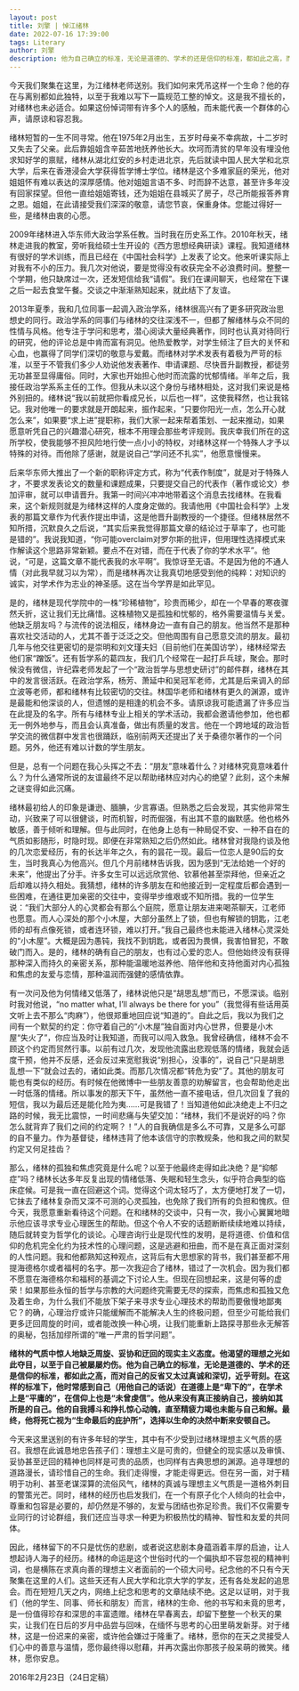 ```yaml
---
layout: post
title: 刘擎 | 悼江绪林
date: 2022-07-16 17:39:00
tags: Literary
author: 刘擎
description: 他为自己确立的标准，无论是道德的、学术的还是信仰的标准，都如此之高，而对自己的反省又太过真诚和深切，近乎苛刻。在这样的标准下，他时常感到自己（用他自己的话说）在道德上是“卑下的”，在学术上是“平庸的”，在信仰上也是“未曾虔信”。他从来没有真正接纳自己，接纳那个如其所是的自己。
---
```


今天我们聚集在这里，为江绪林老师送别。我们如何来凭吊这样一个生命？他的存在与离别都如此独特，以至于我难以写下一篇规范工整的悼文。这是我不擅长的，对绪林也未必适合。如果这份悼词带有许多个人的感触，而未能代表一个群体的心声，请原谅和容忍我。
 
绪林短暂的一生不同寻常。他在1975年2月出生，五岁时母亲不幸病故，十二岁时又失去了父亲。此后靠姐姐含辛茹苦地抚养他长大。坎坷而清贫的早年没有埋没他求知好学的禀赋，绪林从湖北红安的乡村走进北京，先后就读中国人民大学和北京大学，后来在香港浸会大学获得哲学博士学位。绪林是这个多难家庭的荣光，他对姐姐怀有难以表达的深厚感情。他对姐姐言语不多、时而辞不达意，甚至许多年没有回家探望。但他一直给姐姐寄钱，还为姐姐在县城买了房子，尽己所能报答养育之恩。姐姐，在此请接受我们深深的敬意，请您节哀，保重身体。您能过得好一些，是绪林由衷的心愿。
 
2009年绪林进入华东师大政治学系任教。当时我在历史系工作。2010年秋天，绪林走进我的教室，旁听我给硕士生开设的《西方思想经典研读》课程。我知道绪林有很好的学术训练，而且已经在《中国社会科学》上发表了论文。他来听课实际上对我有不小的压力。我几次对他说，要是觉得没有收获完全不必浪费时间。整整一个学期，他只缺席过一次，还发短信给我“请假”。我们在课间聊天，也经常在下课之后一起去食堂午餐。交谈之中渐渐熟知起来，就此结下了友谊。
 
2013年夏季，我和几位同事一起调入政治学系，绪林很高兴有了更多研究政治思想史的同行。政治学系的同事们与绪林的交往深浅不一，但都了解绪林与众不同的性情与风格。他专注于学问和思考，潜心阅读大量经典著作，同时也认真对待同行的研究，他的评论总是中肯而富有洞见。他热爱教学，对学生倾注了巨大的关怀和心血，也赢得了同学们深切的敬意与爱戴。而绪林对学术发表有着极为严苛的标准，以至于不管我们多少人劝说他发表著作、申请课题、尽快晋升副教授，都徒劳无功甚至显得庸俗。同时，大家也开始担心他时而流露的忧郁情绪。半年之后，我接任政治学系系主任的工作。但我从未以这个身份与绪林相处，这对我们来说是格外别扭的。绪林说“我以前就把你看成兄长，以后也一样”，这使我释然，也让我铭记。我对他唯一的要求就是开朗起来，振作起来，“只要你阳光一点，怎么开心就怎么来”，如果要“求上进”提职称，我们大家一起来帮着策划、一起来推动，如果愿意听凭自己的兴趣潜心研究，根本不用理会那些考评规则。我庆幸我们所在的这所学校，使我能够不担风险地行使一点小小的特权，对绪林这样一个特殊人才予以特殊的对待。而他除了感谢，就是说自己“学问还不扎实”，他愿意慢慢来。
 
后来华东师大推出了一个新的职称评定方式，称为“代表作制度”，就是对于特殊人才，不要求发表论文的数量和课题成果，只要提交自己的代表作（著作或论文）参加评审，就可以申请晋升。我第一时间兴冲冲地带着这个消息去找绪林。在我看来，这个新规则就是为绪林这样的人度身定做的。我请他用《中国社会科学》上发表的那篇文章作为代表作提出申请，这是他晋升副教授的一个捷径。但绪林居然不知所措，沉默良久之后说，“其实后来我觉得那篇文章的结论过于草率了，也可能是错的”。我说我知道，“你可能overclaim对罗尔斯的批评，但用理性选择模式来作解读这个思路非常新颖。要点不在对错，而在于代表了你的学术水平”。他说，“可是，这篇文章不能代表我的水平啊”。我惊讶至无语。不是因为他的不通人情（对此我早就习以为常），而是绪林再次让我真切地感受到他的纯粹：对知识的诚实，对学术作为志业的神圣感。这在当今学界是如此罕见。
 
是的，绪林是现代学院中的一株“珍稀植物”，珍贵而稀少，却在一个早春的寒夜骤然夭折，这让我们无比痛惜。这株植物又是孤独和忧郁的，格外需要温情与关爱。他缺乏朋友吗？与流传的说法相反，绪林身边一直有自己的朋友。他当然不是那种喜欢社交活动的人，尤其不善于泛泛之交。但他周围有自己愿意交流的朋友。最初几年与他交往更密切的是崇明和刘文瑾夫妇（目前他们在美国访学），绪林经常去他们家“蹭饭”。还有哲学系的葛四友，我们几个经常在一起打乒乓球，聚会。那时候没有微信，许纪霖老师发起了一个“政治哲学与思想史研讨”的邮件群，绪林在其中的发言很活跃。在政治学系，杨芳、萧延中和吴冠军老师，尤其是后来调入的邱立波等老师，都和绪林有比较密切的交往。林国华老师和绪林有更久的渊源，或许是最能和他深谈的人，但遗憾的是相逢的机会不多。请原谅我可能遗漏了许多应当在此提及的名字。所有与绪林专业上相关的学术活动，我都会邀请他参加，他也都无一例外地参与，而且会认真准备，做出有质量的发言。他在一个跨地域的政治哲学交流的微信群中发言也很踊跃，临别前两天还提出了关于桑德尔著作的一个问题。另外，他还有难以计数的学生朋友。

但是，总有一个问题在我心头挥之不去：“朋友”意味着什么？对绪林究竟意味着什么？为什么通常所说的友谊最终不足以帮助绪林应对内心的绝望？此刻，这个未解之谜变得如此沉痛。
 
绪林最初给人的印象是谦逊、腼腆，少言寡语。但熟悉之后会发现，其实他非常生动，兴致来了可以很健谈，时而机智，时而倔强，有出其不意的幽默感。他也格外敏感，善于倾听和理解。但与此同时，在他身上总有一种局促不安、一种不自在的气质如影随形，时隐时现。即便在非常熟知之后仍然如此。绪林曾对我隐约谈及他的几次恋爱经历，有的长达半年之久，有的昙花一现。最后一位恋人是90后的女生，当时我真心为他高兴。但几个月前绪林告诉我，因为感到“无法给她一个好的未来”，他提出了分手。许多女生可以远远欣赏他、钦慕他甚至崇拜他，但亲近之后却难以持久相处。我猜想，绪林的许多朋友在和他接近到一定程度后都会遇到一些困难，在通往更加亲密的交往中，变得举步维艰或不知所措。我的一位学生说：“我们大部分人的心灵都会有那么个庭院，愿意让朋友进来喝茶聊天，江老师也愿意。而人心深处的那个小木屋，大部分虽然上了锁，但也有解锁的钥匙，江老师的却有点像死锁，或者连环锁，难以打开。”我自己最终也未能进入绪林心灵深处的“小木屋”。大概是因为愚钝，我找不到钥匙，或者因为畏惧，我害怕冒犯，不敢破门而入。是的，绪林的确有自己的朋友，也有过心爱的恋人。但他始终没有获得那种深入而持久的亲密关系，那种能温暖地滋养他、陪伴他和支持他面对内心孤独和焦虑的友爱与恋情，那种温润而强健的感情依靠。
 
有一次问及他为何情绪又低落了，绪林说他只是“胡思乱想”而已，不愿深谈。临别时我对他说，“no matter what, I’ll always be there for you”（我觉得有些话用英文听上去不那么“肉麻”），他很郑重地回应说“知道的”。自此之后，我以为我们之间有一个默契的约定：你守着自己的“小木屋”独自面对内心世界，但要是小木屋“失火了”，你应当及时让我知道，而我可以闯入救急。我曾经确信，绪林不会不顾这个约定而贸然行事。以前有过几次，发现他流露出悲观低落的情绪，我就会适度干预，他并不反感，还会反过来宽慰我说“别担心，没事的”，说自己“只是胡思乱想一下”就会过去的，诸如此类。而那几次情况都“转危为安”了。其他的朋友可能也有类似的经历。有时候在他微博中一些朋友善意的劝解留言，也会帮助他走出一时低落的情绪。所以事发的那天下午，虽然他一直不接电话，但几次回复了我的短信，我以为最后还是能化险为夷……可是我错了！当知道他如此决绝走上不归之路的时候，我无比震惊，一时间悲痛与失望交加：“绪林，我们不是说好的吗？你怎么就背弃了我们之间的约定啊？！”人的自我确信是多么不可靠，又是多么可鄙的自不量力。作为基督徒，绪林违背了他本该信守的宗教规条，他和我之间的默契约定又何足挂齿？
 
那么，绪林的孤独和焦虑究竟是什么呢？以至于他最终走得如此决绝？是“抑郁症”吗？绪林长达多年反复出现的情绪低落、失眠和轻生念头，似乎符合典型的临床症候。可是我一直在回避这个词。觉得这个词太轻巧了，太方便地打发了一切，它抹去了绪林复杂而又深不可测的心灵孤独，也免除了我们所有的负担和愧疚。但今天，我愿意重新看待这个问题。在和绪林的交谈中，只有一次，我小心翼翼地暗示他应该寻求专业心理医生的帮助。但这个令人不安的话题断断续续地难以持续，随后就转变为哲学化的谈论。心理咨询行业是现代性的发明，是将道德、价值和信仰的危机完全化约为技术性的心理问题，这是逃避和扭曲，而不是在真正面对深刻的人性问题。我和他都熟知这种观点，这背后有大思想家的背书，我们甚至都不用提海德格尔或者福柯的名字。那一次我迎合了绪林，错过了一次机会。因为我们都不愿意在海德格尔和福柯的基调之下讨论人生。但现在回想起来，这是何等的虚荣！如果那些永恒的哲学与宗教的大问题终究需要无尽的探索，而焦虑和孤独又危及着生命，为什么我们不能放下架子来寻求专业心理技术的帮助而要傲慢地鄙夷它？的确，心理治疗或许只能缓解而不能解决人生的终极问题，但至少可能给我们更多迂回周旋的时间，或者能改换一种心境，让我们能重新上路探寻那些永无解答的奥秘，包括加缪所谓的“唯一严肃的哲学问题”。

**绪林的气质中惊人地缺乏周旋、妥协和迂回的现实主义态度。他渴望的理想之光如此夺目，以至于自己被屡屡灼伤。他为自己确立的标准，无论是道德的、学术的还是信仰的标准，都如此之高，而对自己的反省又太过真诚和深切，近乎苛刻。在这样的标准下，他时常感到自己（用他自己的话说）在道德上是“卑下的”，在学术上是“平庸的”，在信仰上也是“未曾虔信”。他从来没有真正接纳自己，接纳如其所是的自己。他的自我搏斗和挣扎惊心动魄，直至精疲力竭也未能与自己和解。最终，他将死亡视为“生命最后的庇护所”，选择以生命的决然中断来安顿自己。**
 
今天来这里送别的有许多年轻的学生，其中有不少受到过绪林理想主义气质的感召。我想在此诚恳地忠告孩子们：理想主义是可贵的，但健全的现实感以及审慎、妥协甚至迂回的精神也同样是可贵的品质，也同样有古典思想的渊源。追寻理想的道路漫长，请珍惜自己的生命。我们走得慢，才能走得更远。但在另一面，对于精明于功利、甚至老谋深算的流俗风气，绪林的真诚与理想主义气质是一道格外刺目的警策光芒。同时，绪林的经历也启发我们，在一个有原子化个人倾向的社会中，尊重和包容是必要的，却仍然是不够的，友爱与团结也弥足珍贵。我们不仅需要专业同行的讨论群组，我们还应当寻求一种更为积极热忱的精神、智性和友爱的共同体。
 
因此，绪林留下的不只是忧伤的悲剧，或者说这悲剧本身蕴涵着丰厚的启迪，让人想起诗人海子的经历。绪林的命运是这个世俗时代的一个偏执却不容忽视的精神判词，也是横陈在求真向善的理想主义者面前的一个硕大问号。纪念他的不只有今天聚集在这里的人们。这些天还有人民大学和北京大学的学友，还有各处发起的追思会。而在短短几天之内，网络上纪念和思考的文章陆续不绝。这足以证明，对于我们（他的学生、同事、师长和朋友）而言，绪林的生命、他的书写和未竟的思考，是一份值得珍存和深思的丰富遗赠。绪林在早春离去，却留下整整一个秋天的果实，让我们在日后的岁月中品尝与回味，在缅怀与思考的心田里萌发新芽。对于绪林，这是一份迟来的亲密，或许他会嫌过于隆重了。绪林，愿你的在天之灵接受人们心中的善意与温情，愿你最终得以慰藉，并再次露出你那孩子般呆萌的微笑。绪林，愿你安息。

2016年2月23日（24日定稿）


